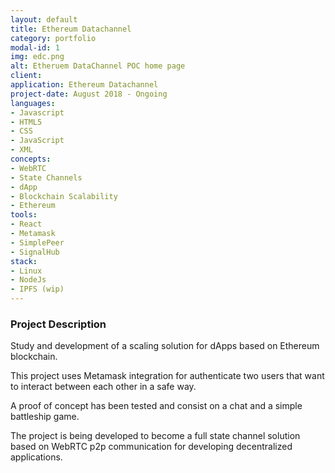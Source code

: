 ```yaml
---
layout: default
title: Ethereum Datachannel
category: portfolio
modal-id: 1
img: edc.png
alt: Etheruem DataChannel POC home page
client: 
application: Ethereum Datachannel
project-date: August 2018 - Ongoing
languages:
- Javascript
- HTML5
- CSS
- JavaScript
- XML
concepts:
- WebRTC
- State Channels
- dApp
- Blockchain Scalability
- Ethereum
tools:
- React
- Metamask
- SimplePeer
- SignalHub
stack:
- Linux
- NodeJs
- IPFS (wip)
---
```


### Project Description

Study and development of a scaling solution for dApps based on Ethereum blockchain.

This project uses Metamask integration for authenticate two users that want to interact between each other in a safe way.

A proof of concept has been tested and consist on a chat and a simple battleship game. 

The project is being developed to become a full state channel solution based on WebRTC p2p communication for developing decentralized applications.
